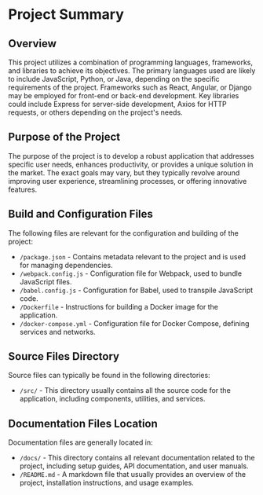# Project Summary

## Overview

This project utilizes a combination of programming languages, frameworks, and libraries to achieve its objectives. The primary languages used are likely to include JavaScript, Python, or Java, depending on the specific requirements of the project. Frameworks such as React, Angular, or Django may be employed for front-end or back-end development. Key libraries could include Express for server-side development, Axios for HTTP requests, or others depending on the project's needs.

## Purpose of the Project

The purpose of the project is to develop a robust application that addresses specific user needs, enhances productivity, or provides a unique solution in the market. The exact goals may vary, but they typically revolve around improving user experience, streamlining processes, or offering innovative features.

## Build and Configuration Files

The following files are relevant for the configuration and building of the project:

- `/package.json` - Contains metadata relevant to the project and is used for managing dependencies.
- `/webpack.config.js` - Configuration file for Webpack, used to bundle JavaScript files.
- `/babel.config.js` - Configuration for Babel, used to transpile JavaScript code.
- `/Dockerfile` - Instructions for building a Docker image for the application.
- `/docker-compose.yml` - Configuration file for Docker Compose, defining services and networks.

## Source Files Directory

Source files can typically be found in the following directories:

- `/src/` - This directory usually contains all the source code for the application, including components, utilities, and services.

## Documentation Files Location

Documentation files are generally located in:

- `/docs/` - This directory contains all relevant documentation related to the project, including setup guides, API documentation, and user manuals.
- `/README.md` - A markdown file that usually provides an overview of the project, installation instructions, and usage examples.